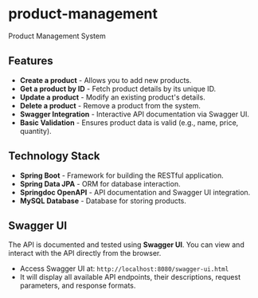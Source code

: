 # product-management
Product Management System

## Features

- **Create a product** - Allows you to add new products.
- **Get a product by ID** - Fetch product details by its unique ID.
- **Update a product** - Modify an existing product's details.
- **Delete a product** - Remove a product from the system.
- **Swagger Integration** - Interactive API documentation via Swagger UI.
- **Basic Validation** - Ensures product data is valid (e.g., name, price, quantity).

## Technology Stack

- **Spring Boot** - Framework for building the RESTful application.
- **Spring Data JPA** - ORM for database interaction.
- **Springdoc OpenAPI** - API documentation and Swagger UI integration.
- **MySQL Database** - Database for storing products.

## Swagger UI

The API is documented and tested using **Swagger UI**. You can view and interact with the API directly from the browser.

- Access Swagger UI at: `http://localhost:8080/swagger-ui.html`
- It will display all available API endpoints, their descriptions, request parameters, and response formats.
